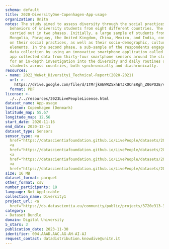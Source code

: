 ```yaml
---
schema: default
title: 2020-DiversityOne-Copenhagen-App-usage
organization: Unitn
notes: The study aimed to assess diversity through the social practices and daily
  behaviors of university students from eight different countries. The research was
  carried out in two phases. Initially, a large sample of students from Denmark, Italy,
  Mongolia, Paraguay, the United Kingdom, China, Mexico, and India, completed a survey
  on their social practices, as well as their socio-demographic, cultural, and psychological
  elements. In the second phase, a sub-sample of the respondents engaged in a four-week
  data collection by using an innovative smartphone application called iLog. This
  app collected data from thirty-four smartphone sensors around the clock, allowing
  for an in-depth investigation into the diversity and daily routines of university
  students across countries, both synchronically and diachronically.
resources:
- name: 2022_WeNet_Diversity1_Technical-Report(2020-2021)
  url: >-
    https://drive.google.com/file/d/1TMrjkAEWRZ5xhETJKOCnERgh_Z06PO2E/view?usp=drive_link
  format: PDF
license: >-
  ./../../resources/2023LivePeopleLicense.html
dataset_name: App-usage
location: Copenhagen (Denmark)
latitude_map: 55.67
longitude_map: 12.56
start_date: 2020-11-16
end_date: 2020-12-11
dataset_type: Sensors
sensor_type: <a 
  href="https://datascientiafoundation.github.io/LivePeople/datasets/2020-DV1-Copenhagen-Application%20Event/">application</a>,
  <a 
  href="https://datascientiafoundation.github.io/LivePeople/datasets/2020-DV1-Copenhagen-Headset%20Plug%20Event/">headsetplug</a>,
  <a 
  href="https://datascientiafoundation.github.io/LivePeople/datasets/2020-DV1-Copenhagen-Music%20Event/">music</a>,
  <a 
  href="https://datascientiafoundation.github.io/LivePeople/datasets/2020-DV1-Copenhagen-Notification%20Event/">notification</a>
size: 16 MB
dataset_format: parquet
other_format: csv
number_participants: 18
language: Not Applicable
collection_name: Diversity1
project_url: <a 
  href="https://ds.datascientia.eu/community/public/projects/3720e313-356e-4b7c-830e-be5cc7dbb3b3">https://ds.datascientia.eu/community/public/projects/3720e313-356e-4b7c-830e-be5cc7dbb3b3</a>
category:
- Dataset Bundle
domain: Digital University
5_stars: 3
publication_date: 2023-11-30
identifier: 004.AAAD.AAC.AG-AH-AI-AJ
request_contact: datadistribution.knowdive@unitn.it
---
```

